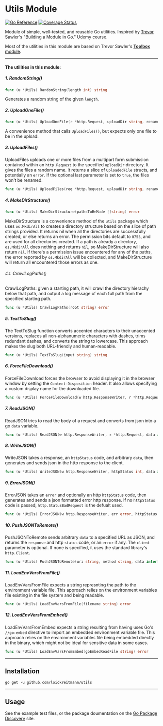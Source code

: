 # Utils Module

[![Go Reference](https://pkg.go.dev/badge/github.com/loickreitmann/utils.svg)](https://pkg.go.dev/github.com/loickreitmann/utils) [![Coverage Status](https://coveralls.io/repos/github/loickreitmann/utils/badge.svg)](https://coveralls.io/github/loickreitmann/utils)

Module of simple, well-tested, and reusable Go utilities. Inspired by [Trevor Sawler](https://www.udemy.com/user/trevor-sawler/)'s "[Building a Module in Go.](https://www.udemy.com/course/building-a-module-in-go-golang)" Udemy course.

Most of the utilities in this module are based on Trevor Sawler's [**Toolbox** module](https://github.com/tsawler/toolbox).

---
#### The utilities in this module:
##### 1. RandomString()
```go
func (u *Utils) RandomString(length int) string
```
Generates a random string of the given `length`.

##### 2. UploadOneFile()
```go
func (u *Utils) UploadOneFile(r *http.Request, uploadDir string, rename ...bool) (*UploadedFile, error) 
```
A convenience method that calls `UploadFiles()`, but expects only one file to be in the upload.

##### 3. UploadFiles()
UploadFiles uploads one or more files from a multipart form submission contained within an `http.Request` to the specified `uploadDir` directory. It gives the files a random name. It returns a slice of `UploadedFile` structs, and potentially an `error`. If the optional last parameter is set to `true`, the files won't be renamed.
```go
func (u *Utils) UploadFiles(req *http.Request, uploadDir string, rename ...bool) ([]*UploadedFile, error)
```

##### 4. MakeDirStructure()
```go
func (u *Utils) MakeDirStructure(pathsToBeMade []string) error
```
MakeDirStructure is a convenience method of the `utils` package which uses `os.MkdirAll` to creates a directory structure based on the slice of path strings provided. It returns nil when all the directories are successfully created, or else returns an error. The permission bits default to `0755`, and are used for all directories created. If a path is already a directory, `os.MkdirAll` does nothing and returns `nil`, so MakeDirStructure will also return `nil`. If there's a permission issue encountered for any of the paths, the error reported by `os.MkdirAll` will be collected, and MakeDirStructure will return all encountered those errors as one.

###### 4.1. CrawlLogPaths()
CrawlLogPaths: given a starting path, it will crawl the directory hierachy below that path, and output a log message of each full path from the specified starting path.
```go
func (u *Utils) CrawlLogPaths(root string) error
```

##### 5. TextToSlug()
The TextToSlug function converts accented characters to their unaccented versions, replaces all non-alphanumeric characters with dashes, trims redundant dashes, and converts the string to lowercase.
This approach makes the slug both URL-friendly and human-readable.
```go
func (u *Utils) TextToSlug(input string) string 
```

##### 6. ForceFileDownload()
ForceFileDownload forces the browser to avoid displaying it in the browser window by setting the `Content-Disposition` header. It also allows specifying a custom display name for the downloaded file.
```go
func (u *Utils) ForceFileDownload(w http.ResponseWriter, r *http.Request, pathToFile, displayName string) 
```

##### 7. ReadJSON()
ReadJSON tries to read the body of a request and converts from json into a go `data` variable.
```go
func (u *Utils) ReadJSON(w http.ResponseWriter, r *http.Request, data interface{}) error 
```

##### 8. WriteJSON()
WriteJSON takes a response, an `httpStatus` code, and arbitrary `data`, then generates and sends json in the http response to the client.
```go
func (u *Utils) WriteJSON(w http.ResponseWriter, httpStatus int, data interface{}, headers ...http.Header) error
```

##### 9. ErrorJSON()
ErrorJSON takes an `error` and optionally an http `httpStatus` code, then generates and sends a json formatted error http response. If no `httpStatus` code is passed, `http.StatusBadRequest` is the defualt used.
```go
func (u *Utils) ErrorJSON(w http.ResponseWriter, err error, httpStatus ...int) error
```

##### 10. PushJSONToRemote()
PushJSONToRemote sends arbitrary `data` to a specified URL as JSON, and returns the `response` and http `status` code, or an `error` if any.
The `client` parameter is optional. If none is specified, it uses the standard library's `http.Client`.
```go
func (u *Utils) PushJSONToRemote(uri string, method string, data interface{}, client ...*http.Client) (*http.Response, int, error)
```

##### 11. LoadEnvVarsFromFile()
LoadEnvVarsFromFile expects a string represnting the path to the environment variable file.
This approach relies on the environment variables file existing in the file system and being readable.
```go
func (u *Utils) LoadEnvVarsFromFile(filename string) error
```

##### 12. LoadEnvVarsFromEmbed()
LoadEnvVarsFromEmbed expects a string resulting from having uses Go's `//go:embed` directive to import an embedded environment variable file.
This approach relies on the environment variables file being embedded directly in the binary, which might not be ideal for sensitive data in some cases.
```go
func (u *Utils) LoadEnvVarsFromEmbed(goEmbedReadFile string) error
```

---
## Installation

`go get -u github.com/loickreitmann/utils`

---
## Usage
See the example test files, or the package doumentation on the [Go Package Discovery](https://pkg.go.dev/github.com/loickreitmann/utils) site.
